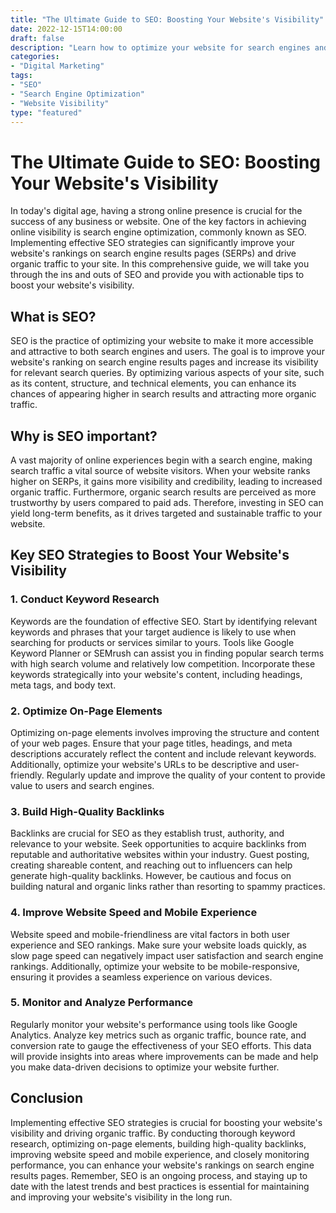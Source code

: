 ```yaml
--- 
title: "The Ultimate Guide to SEO: Boosting Your Website's Visibility"
date: 2022-12-15T14:00:00
draft: false
description: "Learn how to optimize your website for search engines and increase your online visibility with effective SEO strategies."
categories:
- "Digital Marketing"
tags:
- "SEO"
- "Search Engine Optimization"
- "Website Visibility"
type: "featured"
---
```


# The Ultimate Guide to SEO: Boosting Your Website's Visibility

In today's digital age, having a strong online presence is crucial for the success of any business or website. One of the key factors in achieving online visibility is search engine optimization, commonly known as SEO. Implementing effective SEO strategies can significantly improve your website's rankings on search engine results pages (SERPs) and drive organic traffic to your site. In this comprehensive guide, we will take you through the ins and outs of SEO and provide you with actionable tips to boost your website's visibility.

## What is SEO?

SEO is the practice of optimizing your website to make it more accessible and attractive to both search engines and users. The goal is to improve your website's ranking on search engine results pages and increase its visibility for relevant search queries. By optimizing various aspects of your site, such as its content, structure, and technical elements, you can enhance its chances of appearing higher in search results and attracting more organic traffic.

## Why is SEO important?

A vast majority of online experiences begin with a search engine, making search traffic a vital source of website visitors. When your website ranks higher on SERPs, it gains more visibility and credibility, leading to increased organic traffic. Furthermore, organic search results are perceived as more trustworthy by users compared to paid ads. Therefore, investing in SEO can yield long-term benefits, as it drives targeted and sustainable traffic to your website.

## Key SEO Strategies to Boost Your Website's Visibility

### 1. Conduct Keyword Research

Keywords are the foundation of effective SEO. Start by identifying relevant keywords and phrases that your target audience is likely to use when searching for products or services similar to yours. Tools like Google Keyword Planner or SEMrush can assist you in finding popular search terms with high search volume and relatively low competition. Incorporate these keywords strategically into your website's content, including headings, meta tags, and body text.

### 2. Optimize On-Page Elements

Optimizing on-page elements involves improving the structure and content of your web pages. Ensure that your page titles, headings, and meta descriptions accurately reflect the content and include relevant keywords. Additionally, optimize your website's URLs to be descriptive and user-friendly. Regularly update and improve the quality of your content to provide value to users and search engines.

### 3. Build High-Quality Backlinks

Backlinks are crucial for SEO as they establish trust, authority, and relevance to your website. Seek opportunities to acquire backlinks from reputable and authoritative websites within your industry. Guest posting, creating shareable content, and reaching out to influencers can help generate high-quality backlinks. However, be cautious and focus on building natural and organic links rather than resorting to spammy practices.

### 4. Improve Website Speed and Mobile Experience

Website speed and mobile-friendliness are vital factors in both user experience and SEO rankings. Make sure your website loads quickly, as slow page speed can negatively impact user satisfaction and search engine rankings. Additionally, optimize your website to be mobile-responsive, ensuring it provides a seamless experience on various devices.

### 5. Monitor and Analyze Performance

Regularly monitor your website's performance using tools like Google Analytics. Analyze key metrics such as organic traffic, bounce rate, and conversion rate to gauge the effectiveness of your SEO efforts. This data will provide insights into areas where improvements can be made and help you make data-driven decisions to optimize your website further.

## Conclusion

Implementing effective SEO strategies is crucial for boosting your website's visibility and driving organic traffic. By conducting thorough keyword research, optimizing on-page elements, building high-quality backlinks, improving website speed and mobile experience, and closely monitoring performance, you can enhance your website's rankings on search engine results pages. Remember, SEO is an ongoing process, and staying up to date with the latest trends and best practices is essential for maintaining and improving your website's visibility in the long run.
